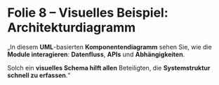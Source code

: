 # Folie 8 – Visuelles Beispiel: Architekturdiagramm

„In diesem **UML**-basierten **Komponenten­diagramm** sehen Sie, wie die **Module interagieren**: **Daten­fluss**, **APIs** und **Abhängigkeiten**.

Solch ein **visuelles Schema hilft allen** Beteiligten, die **System­struktur schnell zu erfassen**.“